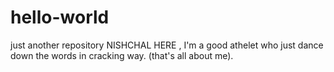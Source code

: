 # hello-world
just another repository
NISHCHAL HERE , I'm a good athelet who just dance down the words in cracking way. (that's all about me).
